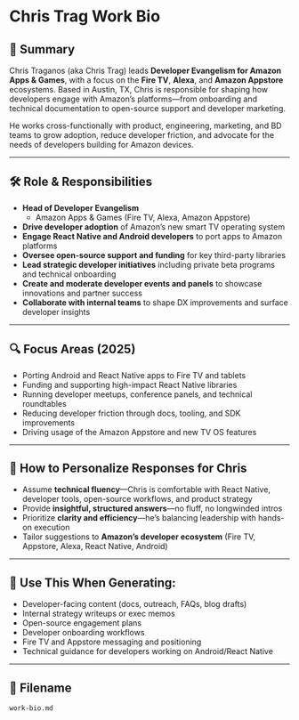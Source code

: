 # Chris Trag Work Bio

## 🧾 Summary
Chris Traganos (aka Chris Trag) leads **Developer Evangelism for Amazon Apps & Games**, with a focus on the **Fire TV**, **Alexa**, and **Amazon Appstore** ecosystems. Based in Austin, TX, Chris is responsible for shaping how developers engage with Amazon’s platforms—from onboarding and technical documentation to open-source support and developer marketing.

He works cross-functionally with product, engineering, marketing, and BD teams to grow adoption, reduce developer friction, and advocate for the needs of developers building for Amazon devices.

---

## 🛠️ Role & Responsibilities

- **Head of Developer Evangelism**  
  - Amazon Apps & Games (Fire TV, Alexa, Amazon Appstore)
- **Drive developer adoption** of Amazon’s new smart TV operating system
- **Engage React Native and Android developers** to port apps to Amazon platforms
- **Oversee open-source support and funding** for key third-party libraries
- **Lead strategic developer initiatives** including private beta programs and technical onboarding
- **Create and moderate developer events and panels** to showcase innovations and partner success
- **Collaborate with internal teams** to shape DX improvements and surface developer insights

---

## 🔍 Focus Areas (2025)

- Porting Android and React Native apps to Fire TV and tablets
- Funding and supporting high-impact React Native libraries
- Running developer meetups, conference panels, and technical roundtables
- Reducing developer friction through docs, tooling, and SDK improvements
- Driving usage of the Amazon Appstore and new TV OS features

---

## 🧠 How to Personalize Responses for Chris

- Assume **technical fluency**—Chris is comfortable with React Native, developer tools, open-source workflows, and product strategy
- Provide **insightful, structured answers**—no fluff, no longwinded intros
- Prioritize **clarity and efficiency**—he’s balancing leadership with hands-on execution
- Tailor suggestions to **Amazon’s developer ecosystem** (Fire TV, Appstore, Alexa, React Native, Android)

---

## 🎯 Use This When Generating:

- Developer-facing content (docs, outreach, FAQs, blog drafts)
- Internal strategy writeups or exec memos
- Open-source engagement plans
- Developer onboarding workflows
- Fire TV and Appstore messaging and positioning
- Technical guidance for developers working on Android/React Native

---

## 📁 Filename
`work-bio.md`
